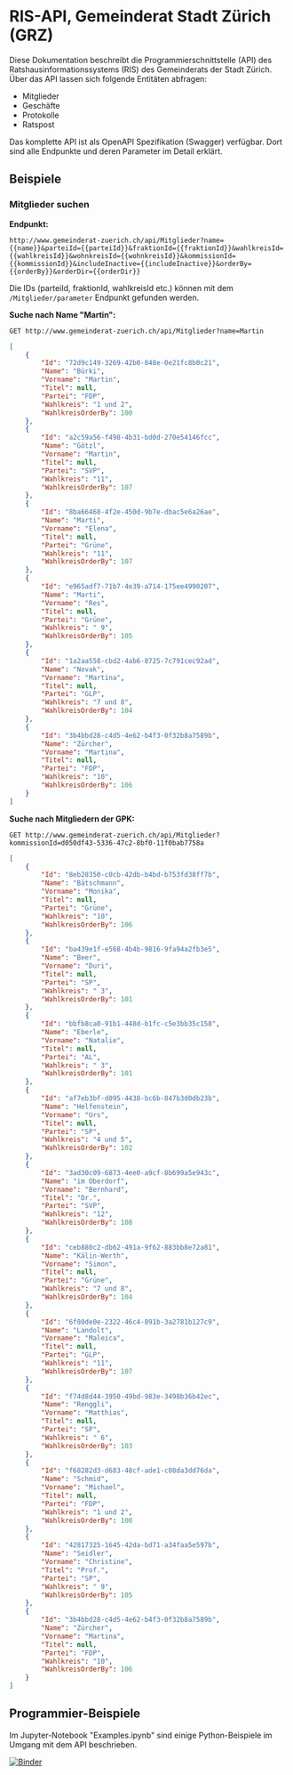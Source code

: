 # RIS-API, Gemeinderat Stadt Zürich (GRZ)

Diese Dokumentation beschreibt die Programmierschnittstelle (API) des Ratshausinformationssystems (RIS) des Gemeinderats der Stadt Zürich. Über das API lassen sich folgende Entitäten abfragen:

* Mitglieder
* Geschäfte
* Protokolle
* Ratspost

Das komplette API ist als OpenAPI Spezifikation (Swagger) verfügbar. Dort sind alle Endpunkte und deren Parameter im Detail erklärt.

## Beispiele

### Mitglieder suchen

**Endpunkt:**

`http://www.gemeinderat-zuerich.ch/api/Mitglieder?name={{name}}&parteiId={{parteiId}}&fraktionId={{fraktionId}}&wahlkreisId={{wahlkreisId}}&wohnkreisId={{wohnkreisId}}&kommissionId={{kommissionId}}&includeInactive={{includeInactive}}&orderBy={{orderBy}}&orderDir={{orderDir}}`

Die IDs (parteiId, fraktionId, wahlkreisId etc.) können mit dem `/Mitglieder/parameter` Endpunkt gefunden werden.

**Suche nach Name "Martin":**

`GET http://www.gemeinderat-zuerich.ch/api/Mitglieder?name=Martin`

```json
[
    {
        "Id": "72d9c149-3269-42b0-848e-0e21fc8b0c21",
        "Name": "Bürki",
        "Vorname": "Martin",
        "Titel": null,
        "Partei": "FDP",
        "Wahlkreis": "1 und 2",
        "WahlkreisOrderBy": 100
    },
    {
        "Id": "a2c59a56-f498-4b31-bd0d-270e54146fcc",
        "Name": "Götzl",
        "Vorname": "Martin",
        "Titel": null,
        "Partei": "SVP",
        "Wahlkreis": "11",
        "WahlkreisOrderBy": 107
    },
    {
        "Id": "8ba66468-4f2e-450d-9b7e-dbac5e6a26ae",
        "Name": "Marti",
        "Vorname": "Elena",
        "Titel": null,
        "Partei": "Grüne",
        "Wahlkreis": "11",
        "WahlkreisOrderBy": 107
    },
    {
        "Id": "e965adf7-71b7-4e39-a714-175ee4990207",
        "Name": "Marti",
        "Vorname": "Res",
        "Titel": null,
        "Partei": "Grüne",
        "Wahlkreis": " 9",
        "WahlkreisOrderBy": 105
    },
    {
        "Id": "1a2aa558-cbd2-4ab6-8725-7c791cec92ad",
        "Name": "Novak",
        "Vorname": "Martina",
        "Titel": null,
        "Partei": "GLP",
        "Wahlkreis": "7 und 8",
        "WahlkreisOrderBy": 104
    },
    {
        "Id": "3b4bbd28-c4d5-4e62-b4f3-0f32b8a7589b",
        "Name": "Zürcher",
        "Vorname": "Martina",
        "Titel": null,
        "Partei": "FDP",
        "Wahlkreis": "10",
        "WahlkreisOrderBy": 106
    }
]
```



**Suche nach Mitgliedern der GPK:**

`GET http://www.gemeinderat-zuerich.ch/api/Mitglieder?kommissionId=d050df43-5336-47c2-8bf0-11f0bab7758a`

```json
[
    {
        "Id": "8eb28350-c0cb-42db-b4bd-b753fd38ff7b",
        "Name": "Bätschmann",
        "Vorname": "Monika",
        "Titel": null,
        "Partei": "Grüne",
        "Wahlkreis": "10",
        "WahlkreisOrderBy": 106
    },
    {
        "Id": "ba439e1f-e568-4b4b-9816-9fa94a2fb3e5",
        "Name": "Beer",
        "Vorname": "Duri",
        "Titel": null,
        "Partei": "SP",
        "Wahlkreis": " 3",
        "WahlkreisOrderBy": 101
    },
    {
        "Id": "bbfb8ca0-91b1-448d-b1fc-c5e3bb35c158",
        "Name": "Eberle",
        "Vorname": "Natalie",
        "Titel": null,
        "Partei": "AL",
        "Wahlkreis": " 3",
        "WahlkreisOrderBy": 101
    },
    {
        "Id": "af7eb3bf-d095-4438-bc6b-847b3d0db23b",
        "Name": "Helfenstein",
        "Vorname": "Urs",
        "Titel": null,
        "Partei": "SP",
        "Wahlkreis": "4 und 5",
        "WahlkreisOrderBy": 102
    },
    {
        "Id": "3ad30c09-6873-4ee0-a9cf-8b699a5e943c",
        "Name": "im Oberdorf",
        "Vorname": "Bernhard",
        "Titel": "Dr.",
        "Partei": "SVP",
        "Wahlkreis": "12",
        "WahlkreisOrderBy": 108
    },
    {
        "Id": "ceb880c2-db62-491a-9f62-883bb8e72a81",
        "Name": "Kälin-Werth",
        "Vorname": "Simon",
        "Titel": null,
        "Partei": "Grüne",
        "Wahlkreis": "7 und 8",
        "WahlkreisOrderBy": 104
    },
    {
        "Id": "6f80de0e-2322-46c4-891b-3a2781b127c9",
        "Name": "Landolt",
        "Vorname": "Maleica",
        "Titel": null,
        "Partei": "GLP",
        "Wahlkreis": "11",
        "WahlkreisOrderBy": 107
    },
    {
        "Id": "f74d8d44-3950-49bd-983e-3498b36b42ec",
        "Name": "Renggli",
        "Vorname": "Matthias",
        "Titel": null,
        "Partei": "SP",
        "Wahlkreis": " 6",
        "WahlkreisOrderBy": 103
    },
    {
        "Id": "f68282d3-d683-48cf-ade1-c08da3dd76da",
        "Name": "Schmid",
        "Vorname": "Michael",
        "Titel": null,
        "Partei": "FDP",
        "Wahlkreis": "1 und 2",
        "WahlkreisOrderBy": 100
    },
    {
        "Id": "42817325-1645-42da-bd71-a34faa5e597b",
        "Name": "Seidler",
        "Vorname": "Christine",
        "Titel": "Prof.",
        "Partei": "SP",
        "Wahlkreis": " 9",
        "WahlkreisOrderBy": 105
    },
    {
        "Id": "3b4bbd28-c4d5-4e62-b4f3-0f32b8a7589b",
        "Name": "Zürcher",
        "Vorname": "Martina",
        "Titel": null,
        "Partei": "FDP",
        "Wahlkreis": "10",
        "WahlkreisOrderBy": 106
    }
]
```

## Programmier-Beispiele

Im Jupyter-Notebook "Examples.ipynb" sind einige Python-Beispiele im Umgang mit dem API beschrieben.

[![Binder](https://mybinder.org/badge_logo.svg)](https://mybinder.org/v2/gh/opendatazurich/opendatazurich.github.io/master?filepath=ris-api/examples/Examples.ipynb)

